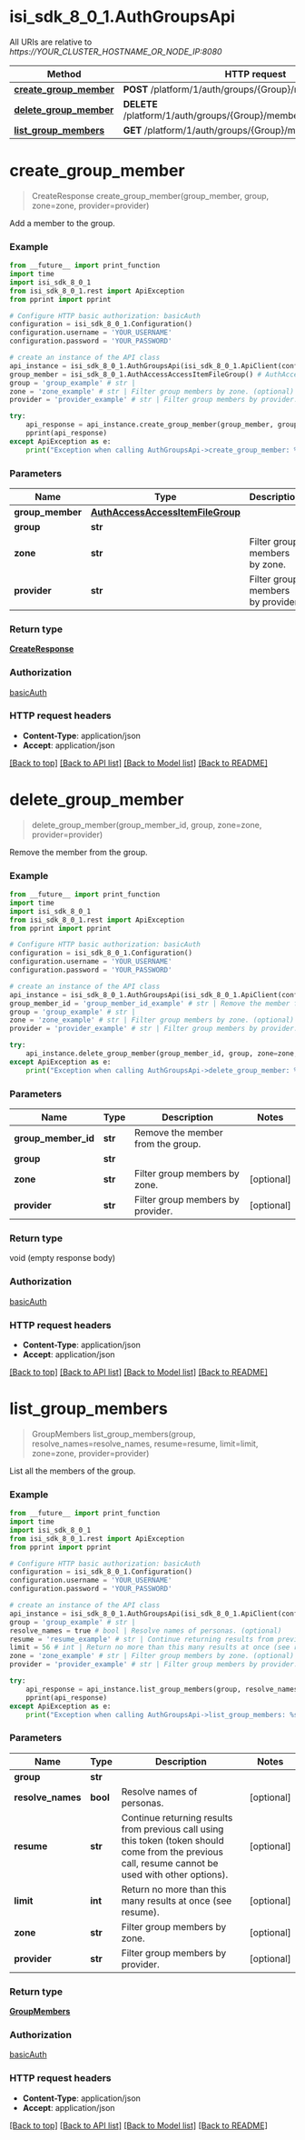 # isi_sdk_8_0_1.AuthGroupsApi

All URIs are relative to *https://YOUR_CLUSTER_HOSTNAME_OR_NODE_IP:8080*

Method | HTTP request | Description
------------- | ------------- | -------------
[**create_group_member**](AuthGroupsApi.md#create_group_member) | **POST** /platform/1/auth/groups/{Group}/members | 
[**delete_group_member**](AuthGroupsApi.md#delete_group_member) | **DELETE** /platform/1/auth/groups/{Group}/members/{GroupMemberId} | 
[**list_group_members**](AuthGroupsApi.md#list_group_members) | **GET** /platform/1/auth/groups/{Group}/members | 


# **create_group_member**
> CreateResponse create_group_member(group_member, group, zone=zone, provider=provider)



Add a member to the group.

### Example
```python
from __future__ import print_function
import time
import isi_sdk_8_0_1
from isi_sdk_8_0_1.rest import ApiException
from pprint import pprint

# Configure HTTP basic authorization: basicAuth
configuration = isi_sdk_8_0_1.Configuration()
configuration.username = 'YOUR_USERNAME'
configuration.password = 'YOUR_PASSWORD'

# create an instance of the API class
api_instance = isi_sdk_8_0_1.AuthGroupsApi(isi_sdk_8_0_1.ApiClient(configuration))
group_member = isi_sdk_8_0_1.AuthAccessAccessItemFileGroup() # AuthAccessAccessItemFileGroup | 
group = 'group_example' # str | 
zone = 'zone_example' # str | Filter group members by zone. (optional)
provider = 'provider_example' # str | Filter group members by provider. (optional)

try:
    api_response = api_instance.create_group_member(group_member, group, zone=zone, provider=provider)
    pprint(api_response)
except ApiException as e:
    print("Exception when calling AuthGroupsApi->create_group_member: %s\n" % e)
```

### Parameters

Name | Type | Description  | Notes
------------- | ------------- | ------------- | -------------
 **group_member** | [**AuthAccessAccessItemFileGroup**](AuthAccessAccessItemFileGroup.md)|  | 
 **group** | **str**|  | 
 **zone** | **str**| Filter group members by zone. | [optional] 
 **provider** | **str**| Filter group members by provider. | [optional] 

### Return type

[**CreateResponse**](CreateResponse.md)

### Authorization

[basicAuth](../README.md#basicAuth)

### HTTP request headers

 - **Content-Type**: application/json
 - **Accept**: application/json

[[Back to top]](#) [[Back to API list]](../README.md#documentation-for-api-endpoints) [[Back to Model list]](../README.md#documentation-for-models) [[Back to README]](../README.md)

# **delete_group_member**
> delete_group_member(group_member_id, group, zone=zone, provider=provider)



Remove the member from the group.

### Example
```python
from __future__ import print_function
import time
import isi_sdk_8_0_1
from isi_sdk_8_0_1.rest import ApiException
from pprint import pprint

# Configure HTTP basic authorization: basicAuth
configuration = isi_sdk_8_0_1.Configuration()
configuration.username = 'YOUR_USERNAME'
configuration.password = 'YOUR_PASSWORD'

# create an instance of the API class
api_instance = isi_sdk_8_0_1.AuthGroupsApi(isi_sdk_8_0_1.ApiClient(configuration))
group_member_id = 'group_member_id_example' # str | Remove the member from the group.
group = 'group_example' # str | 
zone = 'zone_example' # str | Filter group members by zone. (optional)
provider = 'provider_example' # str | Filter group members by provider. (optional)

try:
    api_instance.delete_group_member(group_member_id, group, zone=zone, provider=provider)
except ApiException as e:
    print("Exception when calling AuthGroupsApi->delete_group_member: %s\n" % e)
```

### Parameters

Name | Type | Description  | Notes
------------- | ------------- | ------------- | -------------
 **group_member_id** | **str**| Remove the member from the group. | 
 **group** | **str**|  | 
 **zone** | **str**| Filter group members by zone. | [optional] 
 **provider** | **str**| Filter group members by provider. | [optional] 

### Return type

void (empty response body)

### Authorization

[basicAuth](../README.md#basicAuth)

### HTTP request headers

 - **Content-Type**: application/json
 - **Accept**: application/json

[[Back to top]](#) [[Back to API list]](../README.md#documentation-for-api-endpoints) [[Back to Model list]](../README.md#documentation-for-models) [[Back to README]](../README.md)

# **list_group_members**
> GroupMembers list_group_members(group, resolve_names=resolve_names, resume=resume, limit=limit, zone=zone, provider=provider)



List all the members of the group.

### Example
```python
from __future__ import print_function
import time
import isi_sdk_8_0_1
from isi_sdk_8_0_1.rest import ApiException
from pprint import pprint

# Configure HTTP basic authorization: basicAuth
configuration = isi_sdk_8_0_1.Configuration()
configuration.username = 'YOUR_USERNAME'
configuration.password = 'YOUR_PASSWORD'

# create an instance of the API class
api_instance = isi_sdk_8_0_1.AuthGroupsApi(isi_sdk_8_0_1.ApiClient(configuration))
group = 'group_example' # str | 
resolve_names = true # bool | Resolve names of personas. (optional)
resume = 'resume_example' # str | Continue returning results from previous call using this token (token should come from the previous call, resume cannot be used with other options). (optional)
limit = 56 # int | Return no more than this many results at once (see resume). (optional)
zone = 'zone_example' # str | Filter group members by zone. (optional)
provider = 'provider_example' # str | Filter group members by provider. (optional)

try:
    api_response = api_instance.list_group_members(group, resolve_names=resolve_names, resume=resume, limit=limit, zone=zone, provider=provider)
    pprint(api_response)
except ApiException as e:
    print("Exception when calling AuthGroupsApi->list_group_members: %s\n" % e)
```

### Parameters

Name | Type | Description  | Notes
------------- | ------------- | ------------- | -------------
 **group** | **str**|  | 
 **resolve_names** | **bool**| Resolve names of personas. | [optional] 
 **resume** | **str**| Continue returning results from previous call using this token (token should come from the previous call, resume cannot be used with other options). | [optional] 
 **limit** | **int**| Return no more than this many results at once (see resume). | [optional] 
 **zone** | **str**| Filter group members by zone. | [optional] 
 **provider** | **str**| Filter group members by provider. | [optional] 

### Return type

[**GroupMembers**](GroupMembers.md)

### Authorization

[basicAuth](../README.md#basicAuth)

### HTTP request headers

 - **Content-Type**: application/json
 - **Accept**: application/json

[[Back to top]](#) [[Back to API list]](../README.md#documentation-for-api-endpoints) [[Back to Model list]](../README.md#documentation-for-models) [[Back to README]](../README.md)

